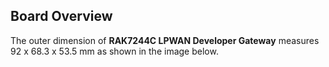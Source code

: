 ## Board Overview

The outer dimension of **RAK7244C LPWAN Developer Gateway** measures 92 x 68.3 x 53.5 mm as shown in the image below.

<rk-img
  src="/assets/images/datasheet/rak7244c/board-overview/ah9xztuuwaroshxlrebn.jpg"
  width="80%"
  figure-number="1"
  caption="Outer Dimensions of RAK7244C"
/>
